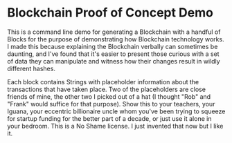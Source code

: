# Blockchain Proof of Concept Demo
This is a command line demo for generating a Blockchain with a handful of Blocks for the purpose of 
demonstrating how Blockchain technology works.  I made this because explaining the Blockchain verbally
can sometimes be daunting, and I've found that it's easier to present those curious with
a set of data they can manipulate and witness how their changes result in wildly different hashes.

Each block contains Strings with placeholder information about the transactions that have taken place.  Two of the placeholders are close friends of mine, the other two I picked out of a hat 
(I thought "Rob" and "Frank" would suffice for that purpose).  Show this to your teachers, your Iguana, your eccentric billionaire uncle
whom you've been trying to squeeze for startup funding for the better part of a decade, or just use it alone in your bedroom.  This is a No Shame license.  I just invented that now but I like it.
